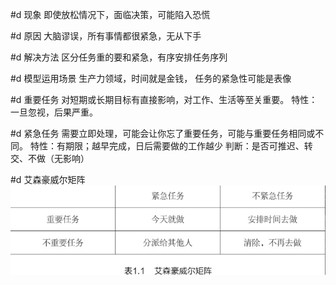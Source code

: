 #d 现象
	即使放松情况下，面临决策，可能陷入恐慌
	
#d 原因
	大脑谬误，所有事情都很紧急，无从下手
	
#d 解决方法
	区分任务重的要和紧急，有序安排任务序列
	
#d 模型运用场景
	生产力领域，时间就是金钱，
	任务的紧急性可能是表像

#d 重要任务
	对短期或长期目标有直接影响，对工作、生活等至关重要。
	特性：一旦忽视，后果严重。

#d 紧急任务
	需要立即处理，可能会让你忘了重要任务，可能与重要任务相同或不同。
	特性：有期限；越早完成，日后需要做的工作越少
	判断：是否可推迟、转交、不做（无影响）

#d 艾森豪威尔矩阵
![艾森豪威尔矩阵](../img/juzhen.png "艾森豪威尔矩阵")
